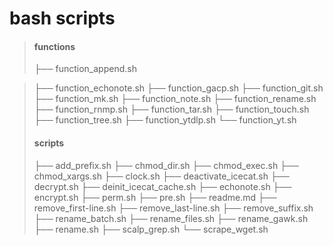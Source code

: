 # bash scripts

> #### functions
> ├── function_append.sh 
 
> ├── function_echonote.sh
> ├── function_gacp.sh
> ├── function_git.sh
> ├── function_mk.sh
> ├── function_note.sh
> ├── function_rename.sh
> ├── function_rnmp.sh
> ├── function_tar.sh
> ├── function_touch.sh
> ├── function_tree.sh
> ├── function_ytdlp.sh
> └── function_yt.sh
> #### scripts
> ├── add_prefix.sh
> ├── chmod_dir.sh
> ├── chmod_exec.sh
> ├── chmod_xargs.sh
> ├── clock.sh
> ├── deactivate_icecat.sh
> ├── decrypt.sh
> ├── deinit_icecat_cache.sh
> ├── echonote.sh
> ├── encrypt.sh
> ├── perm.sh
> ├── pre.sh
> ├── readme.md
> ├── remove_first-line.sh
> ├── remove_last-line.sh
> ├── remove_suffix.sh
> ├── rename_batch.sh
> ├── rename_files.sh
> ├── rename_gawk.sh
> ├── rename.sh
> ├── scalp_grep.sh
> └── scrape_wget.sh

<!--
#### functions
├── function_append.sh
├── function_echonote.sh
├── function_gacp.sh
├── function_git.sh
├── function_mk.sh
├── function_note.sh
├── function_rename.sh
├── function_rnmp.sh
├── function_tar.sh
├── function_touch.sh
├── function_tree.sh
├── function_ytdlp.sh
└── function_yt.sh
#### scripts
├── add_prefix.sh
├── chmod_dir.sh
├── chmod_exec.sh
├── chmod_xargs.sh
├── clock.sh
├── deactivate_icecat.sh
├── decrypt.sh
├── deinit_icecat_cache.sh
├── echonote.sh
├── encrypt.sh
├── perm.sh
├── pre.sh
├── readme.md
├── remove_first-line.sh
├── remove_last-line.sh
├── remove_suffix.sh
├── rename_batch.sh
├── rename_files.sh
├── rename_gawk.sh
├── rename.sh
├── scalp_grep.sh
└── scrape_wget.sh
-->
